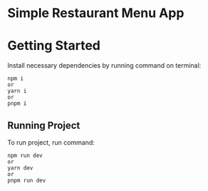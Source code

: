 # Simple Restaurant Menu App

# Getting Started

  Install necessary dependencies by running command on terminal:

  ```
  npm i
  or
  yarn i
  or
  pnpm i
  ```

## Running Project

  To run project, run command:

  ```
  npm run dev
  or
  yarn dev
  or
  pnpm run dev
  ```
